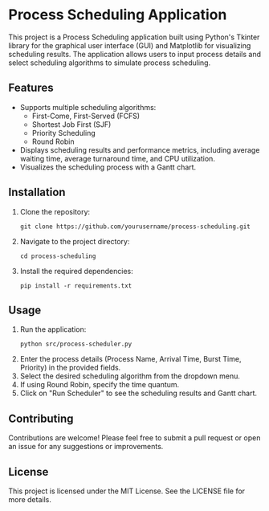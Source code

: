 # Process Scheduling Application

This project is a Process Scheduling application built using Python's Tkinter library for the graphical user interface (GUI) and Matplotlib for visualizing scheduling results. The application allows users to input process details and select scheduling algorithms to simulate process scheduling.

## Features

- Supports multiple scheduling algorithms:
  - First-Come, First-Served (FCFS)
  - Shortest Job First (SJF)
  - Priority Scheduling
  - Round Robin
- Displays scheduling results and performance metrics, including average waiting time, average turnaround time, and CPU utilization.
- Visualizes the scheduling process with a Gantt chart.

## Installation

1. Clone the repository:
   ```
   git clone https://github.com/yourusername/process-scheduling.git
   ```
2. Navigate to the project directory:
   ```
   cd process-scheduling
   ```
3. Install the required dependencies:
   ```
   pip install -r requirements.txt
   ```

## Usage

1. Run the application:
   ```
   python src/process-scheduler.py
   ```
2. Enter the process details (Process Name, Arrival Time, Burst Time, Priority) in the provided fields.
3. Select the desired scheduling algorithm from the dropdown menu.
4. If using Round Robin, specify the time quantum.
5. Click on "Run Scheduler" to see the scheduling results and Gantt chart.

## Contributing

Contributions are welcome! Please feel free to submit a pull request or open an issue for any suggestions or improvements.

## License

This project is licensed under the MIT License. See the LICENSE file for more details.